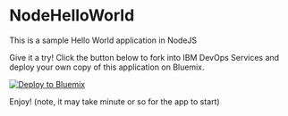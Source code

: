 # NodeHelloWorld

This is a sample Hello World application in NodeJS

Give it a try! Click the button below to fork into IBM DevOps Services and deploy your own copy of this application on Bluemix.

[![Deploy to Bluemix](http://bluemix.net/deploy/button.png)](https://bluemix.net/deploy?repository=https://github.com/szbra/NodeHelloWorld.git&branch=new)

Enjoy! (note, it may take minute or so for the app to start)
